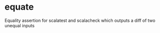 # equate
Equality assertion for scalatest and scalacheck which outputs a diff of two unequal inputs
